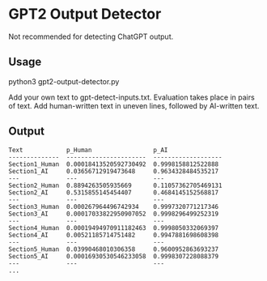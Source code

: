 GPT2 Output Detector
===

Not recommended for detecting ChatGPT output.

Usage
---

python3 gpt2-output-detector.py

Add your own text to gpt-detect-inputs.txt.
Evaluation takes place in pairs of text.
Add human-written text in uneven lines, followed by AI-written text.

Output
---

    Text            p_Human                 p_AI
    --------------  ----------------------  -------------------
    Section1_Human  0.00018413520592730492  0.9998158812522888
    Section1_AI     0.03656712919473648     0.9634328484535217
    ---             ---                     ---
    Section2_Human  0.8894263505935669      0.11057362705469131
    Section2_AI     0.5315855145454407      0.4684145152568817
    ---             ---                     ---
    Section3_Human  0.000267964496742934    0.9997320771217346
    Section3_AI     0.00017033822950907052  0.9998296499252319
    ---             ---                     ---
    Section4_Human  0.00019494970911182463  0.9998050332069397
    Section4_AI     0.00521185714751482     0.9947881698608398
    ---             ---                     ---
    Section5_Human  0.03990468010306358     0.9600952863693237
    Section5_AI     0.00016930530546233058  0.9998307228088379
    ---             ---                     ---
    ...
